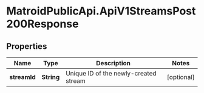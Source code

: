 # MatroidPublicApi.ApiV1StreamsPost200Response

## Properties

Name | Type | Description | Notes
------------ | ------------- | ------------- | -------------
**streamId** | **String** | Unique ID of the newly-created stream | [optional] 


